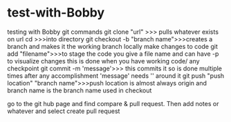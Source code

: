 # test-with-Bobby
testing with Bobby
git commands
    git clone "url" >>> pulls whatever exists on url
    cd >>>into directory
    git checkout -b "branch name">>>creates a branch and makes it the working branch locally
    make changes to code
    git add "filename">>>to stage the code you give a file name and can have -p to visualize changes this is done when you have working code/ any checkpoint
    git commit -m 'message'>>> this commits it so is done multiple times after any accomplishment 'message' needs '' around it
    git push "push location" "branch name">>>push location is almost always origin and branch name is the branch name used in checkout<normally called working branch>

go to the git hub page and find compare & pull request. Then add notes or whatever and select create pull request
